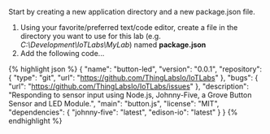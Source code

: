 Start by creating a new application directory and a new package.json file.

1. Using your favorite/preferred text/code editor, create a file in the directory you want to use for this lab (e.g. _C:\Development\IoTLabs\MyLab_) named __package.json__
2. Add the following code...

  {% highlight json %}
  {
    "name": "button-led",
    "version": "0.0.1",
    "repository": {
      "type": "git",
      "url": "https://github.com/ThingLabsIo/IoTLabs"
    },
    "bugs": {
      "url": "https://github.com/ThingLabsIo/IoTLabs/issues"
    },
    "description": "Responding to sensor input using Node.js, Johnny-Five, a Grove Button Sensor and LED Module.",
    "main": "button.js",
    "license": "MIT",
    "dependencies": {
      "johnny-five": "latest",
      "edison-io": "latest"
    }
  }
  {% endhighlight %}